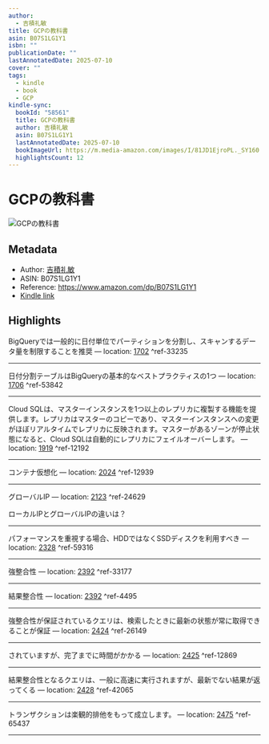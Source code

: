 ```yaml
---
author:
  - 吉積礼敏
title: GCPの教科書
asin: B07S1LG1Y1
isbn: ""
publicationDate: ""
lastAnnotatedDate: 2025-07-10
cover: ""
tags:
  - kindle
  - book
  - GCP
kindle-sync:
  bookId: "58561"
  title: GCPの教科書
  author: 吉積礼敏
  asin: B07S1LG1Y1
  lastAnnotatedDate: 2025-07-10
  bookImageUrl: https://m.media-amazon.com/images/I/81JD1EjroPL._SY160.jpg
  highlightsCount: 12
---
```


# GCPの教科書
![GCPの教科書](https://m.media-amazon.com/images/I/81JD1EjroPL._SY160.jpg)

## Metadata
* Author: [吉積礼敏](https://www.amazon.comundefined)
* ASIN: B07S1LG1Y1
* Reference: https://www.amazon.com/dp/B07S1LG1Y1
* [Kindle link](kindle://book?action=open&asin=B07S1LG1Y1)

## Highlights
BigQueryでは一般的に日付単位でパーティションを分割し、スキャンするデータ量を制限することを推奨 — location: [1702](kindle://book?action=open&asin=B07S1LG1Y1&location=1702) ^ref-33235

---
日付分割テーブルはBigQueryの基本的なベストプラクティスの1つ — location: [1706](kindle://book?action=open&asin=B07S1LG1Y1&location=1706) ^ref-53842

---
Cloud SQLは、マスターインスタンスを1つ以上のレプリカに複製する機能を提供します。レプリカはマスターのコピーであり、マスターインスタンスへの変更がほぼリアルタイムでレプリカに反映されます。マスターがあるゾーンが停止状態になると、Cloud SQLは自動的にレプリカにフェイルオーバーします。 — location: [1919](kindle://book?action=open&asin=B07S1LG1Y1&location=1919) ^ref-12192

---
コンテナ仮想化 — location: [2024](kindle://book?action=open&asin=B07S1LG1Y1&location=2024) ^ref-12939

---
グローバルIP — location: [2123](kindle://book?action=open&asin=B07S1LG1Y1&location=2123) ^ref-24629

ローカルIPとグローバルIPの違いは？

---
パフォーマンスを重視する場合、HDDではなくSSDディスクを利用すべき — location: [2328](kindle://book?action=open&asin=B07S1LG1Y1&location=2328) ^ref-59316

---
強整合性 — location: [2392](kindle://book?action=open&asin=B07S1LG1Y1&location=2392) ^ref-33177

---
結果整合性 — location: [2392](kindle://book?action=open&asin=B07S1LG1Y1&location=2392) ^ref-4495

---
強整合性が保証されているクエリは、検索したときに最新の状態が常に取得できることが保証 — location: [2424](kindle://book?action=open&asin=B07S1LG1Y1&location=2424) ^ref-26149

---
されていますが、完了までに時間がかかる — location: [2425](kindle://book?action=open&asin=B07S1LG1Y1&location=2425) ^ref-12869

---
結果整合性となるクエリは、一般に高速に実行されますが、最新でない結果が返ってくる — location: [2428](kindle://book?action=open&asin=B07S1LG1Y1&location=2428) ^ref-42065

---
トランザクションは楽観的排他をもって成立します。 — location: [2475](kindle://book?action=open&asin=B07S1LG1Y1&location=2475) ^ref-65437

---
